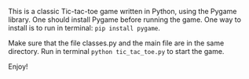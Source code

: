 This is a classic Tic-tac-toe game written in Python, using the Pygame library. One should install Pygame before running the game.
One way to install is to run in terminal: `pip install pygame`.

Make sure that the file classes.py and the main file are in the same directory. Run in terminal `python tic_tac_toe.py` to start the game.

Enjoy!

